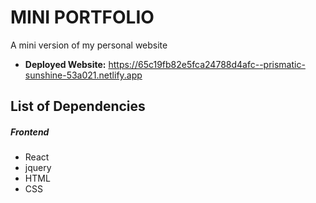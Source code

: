 # MINI PORTFOLIO

A mini version of my personal website

- **Deployed Website:** https://65c19fb82e5fca24788d4afc--prismatic-sunshine-53a021.netlify.app

## List of Dependencies

##### Frontend

- React
- jquery
- HTML
- CSS
